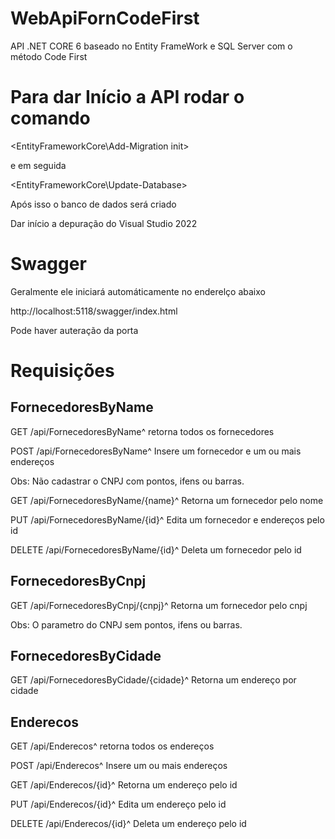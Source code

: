 # WebApiFornCodeFirst
API .NET CORE 6 baseado no Entity FrameWork e SQL Server com o método Code First


# Para dar Início a API rodar o comando

<EntityFrameworkCore\Add-Migration init>

e em seguida

<EntityFrameworkCore\Update-Database>

Após isso o banco de dados será criado

Dar início a depuração do Visual Studio 2022

# Swagger

Geralmente ele iniciará automáticamente no enderelço abaixo

http://localhost:5118/swagger/index.html

Pode haver auteração da porta 


# Requisições

## FornecedoresByName

GET /api/FornecedoresByName^
 retorna todos os fornecedores

POST /api/FornecedoresByName^
 Insere um fornecedor e um ou mais endereços

 Obs: Não cadastrar o CNPJ com pontos, ifens ou barras.

GET /api/FornecedoresByName/{name}^
 Retorna um fornecedor pelo nome

PUT /api/FornecedoresByName/{id}^
 Edita um fornecedor e endereços pelo id

DELETE /api/FornecedoresByName/{id}^
 Deleta um fornecedor pelo id

## FornecedoresByCnpj

GET /api/FornecedoresByCnpj/{cnpj}^
 Retorna um fornecedor pelo cnpj

 Obs: O parametro do CNPJ sem pontos, ifens ou barras.

## FornecedoresByCidade

GET /api/FornecedoresByCidade/{cidade}^
 Retorna um endereço por cidade

## Enderecos

GET /api/Enderecos^
 retorna todos os endereços

POST /api/Enderecos^
 Insere um ou mais endereços

GET /api/Enderecos/{id}^
 Retorna um endereço pelo id

PUT /api/Enderecos/{id}^
 Edita um endereço pelo id

DELETE /api/Enderecos/{id}^
 Deleta um endereço pelo id